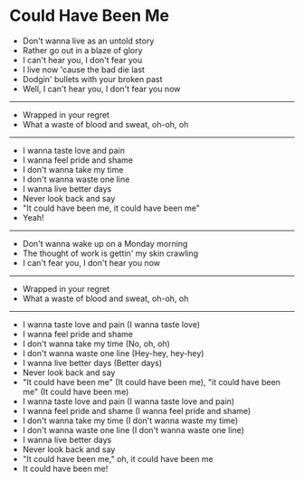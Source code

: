 # Could Have Been Me

- Don't wanna live as an untold story
- Rather go out in a blaze of glory
- I can't hear you, I don't fear you
- I live now 'cause the bad die last
- Dodgin' bullets with your broken past
- Well, I can't hear you, I don't fear you now
***
- Wrapped in your regret
- What a waste of blood and sweat, oh-oh, oh
***
- I wanna taste love and pain
- I wanna feel pride and shame
- I don't wanna take my time
- I don't wanna waste one line
- I wanna live better days
- Never look back and say
- "It could have been me, it could have been me"
- Yeah!
***
- Don't wanna wake up on a Monday morning
- The thought of work is gettin' my skin crawling
- I can't fear you, I don't hear you now
***
- Wrapped in your regret
- What a waste of blood and sweat, oh-oh, oh
***
- I wanna taste love and pain (I wanna taste love)
- I wanna feel pride and shame
- I don't wanna take my time (No, oh, oh)
- I don't wanna waste one line (Hey-hey, hey-hey)
- I wanna live better days (Better days)
- Never look back and say
- "It could have been me" (It could have been me), "it could have been me" (It could have been me)
- I wanna taste love and pain (I wanna taste love and pain)
- I wanna feel pride and shame (I wanna feel pride and shame)
- I don't wanna take my time (I don't wanna waste my time)
- I don't wanna waste one line (I don't wanna waste one line)
- I wanna live better days
- Never look back and say
- "It could have been me," oh, it could have been me
- It could have been me!
